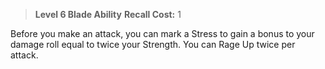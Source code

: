 > **Level 6 Blade Ability**
> **Recall Cost:** 1

Before you make an attack, you can mark a Stress to gain a bonus to your damage roll equal to twice your Strength. You can Rage Up twice per attack.
